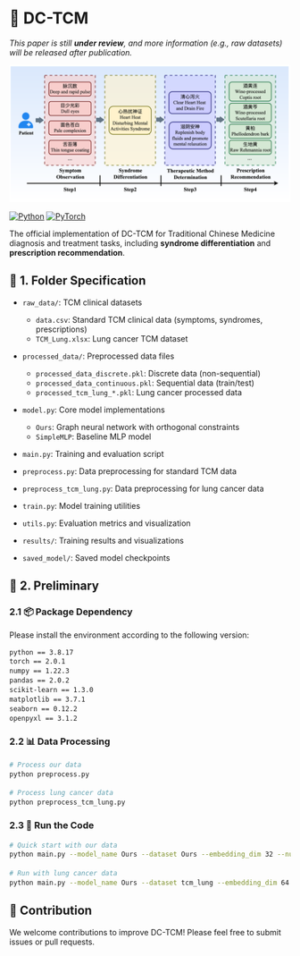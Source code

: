 # 🌿 DC-TCM


*This paper is still **under review**, and more information (e.g., raw datasets) will be released after publication.*

<p align="center">
  <img src="innovation.svg" alt="DC-TCM Innovation" width="600"/>
</p>

[![Python](https://img.shields.io/badge/Python-3.8+-blue.svg)](https://python.org)
[![PyTorch](https://img.shields.io/badge/PyTorch-2.0+-orange.svg)](https://pytorch.org)

The official implementation of DC-TCM for Traditional Chinese Medicine diagnosis and treatment tasks, including **syndrome differentiation** and **prescription recommendation**.

## 📁 1. Folder Specification

- `raw_data/`: TCM clinical datasets
  - `data.csv`: Standard TCM clinical data (symptoms, syndromes, prescriptions)
  - `TCM_Lung.xlsx`: Lung cancer TCM dataset

- `processed_data/`: Preprocessed data files
  - `processed_data_discrete.pkl`: Discrete data (non-sequential)
  - `processed_data_continuous.pkl`: Sequential data (train/test)
  - `processed_tcm_lung_*.pkl`: Lung cancer processed data

- `model.py`: Core model implementations
  - `Ours`: Graph neural network with orthogonal constraints
  - `SimpleMLP`: Baseline MLP model

- `main.py`: Training and evaluation script
- `preprocess.py`: Data preprocessing for standard TCM data
- `preprocess_tcm_lung.py`: Data preprocessing for lung cancer data
- `train.py`: Model training utilities
- `utils.py`: Evaluation metrics and visualization
- `results/`: Training results and visualizations
- `saved_model/`: Saved model checkpoints

## 🚀 2. Preliminary

### 2.1 📦 Package Dependency

Please install the environment according to the following version:

```bash
python == 3.8.17
torch == 2.0.1
numpy == 1.22.3
pandas == 2.0.2
scikit-learn == 1.3.0
matplotlib == 3.7.1
seaborn == 0.12.2
openpyxl == 3.1.2
```

### 2.2 📊 Data Processing

```bash
# Process our data
python preprocess.py

# Process lung cancer data
python preprocess_tcm_lung.py
```

### 2.3 🎯 Run the Code

```bash
# Quick start with our data
python main.py --model_name Ours --dataset Ours --embedding_dim 32 --num_epochs 30 --train True

# Run with lung cancer data
python main.py --model_name Ours --dataset tcm_lung --embedding_dim 64 --num_epochs 30 --train True
```

## 🤝 Contribution

We welcome contributions to improve DC-TCM! Please feel free to submit issues or pull requests.